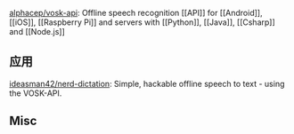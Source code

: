 


[alphacep/vosk-api](https://github.com/alphacep/vosk-api): Offline speech recognition [[API]] for [[Android]], [[iOS]], [[Raspberry Pi]] and servers with [[Python]], [[Java]], [[Csharp]] and [[Node.js]]



## 应用

[ideasman42/nerd-dictation](https://github.com/ideasman42/nerd-dictation): Simple, hackable offline speech to text - using the VOSK-API.


## Misc



